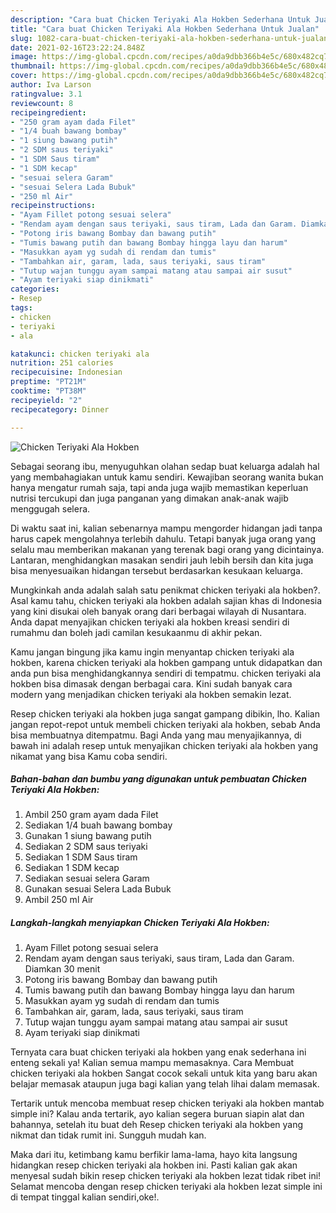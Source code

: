 ```yaml
---
description: "Cara buat Chicken Teriyaki Ala Hokben Sederhana Untuk Jualan"
title: "Cara buat Chicken Teriyaki Ala Hokben Sederhana Untuk Jualan"
slug: 1082-cara-buat-chicken-teriyaki-ala-hokben-sederhana-untuk-jualan
date: 2021-02-16T23:22:24.848Z
image: https://img-global.cpcdn.com/recipes/a0da9dbb366b4e5c/680x482cq70/chicken-teriyaki-ala-hokben-foto-resep-utama.jpg
thumbnail: https://img-global.cpcdn.com/recipes/a0da9dbb366b4e5c/680x482cq70/chicken-teriyaki-ala-hokben-foto-resep-utama.jpg
cover: https://img-global.cpcdn.com/recipes/a0da9dbb366b4e5c/680x482cq70/chicken-teriyaki-ala-hokben-foto-resep-utama.jpg
author: Iva Larson
ratingvalue: 3.1
reviewcount: 8
recipeingredient:
- "250 gram ayam dada Filet"
- "1/4 buah bawang bombay"
- "1 siung bawang putih"
- "2 SDM saus teriyaki"
- "1 SDM Saus tiram"
- "1 SDM kecap"
- "sesuai selera Garam"
- "sesuai Selera Lada Bubuk"
- "250 ml Air"
recipeinstructions:
- "Ayam Fillet potong sesuai selera"
- "Rendam ayam dengan saus teriyaki, saus tiram, Lada dan Garam. Diamkan 30 menit"
- "Potong iris bawang Bombay dan bawang putih"
- "Tumis bawang putih dan bawang Bombay hingga layu dan harum"
- "Masukkan ayam yg sudah di rendam dan tumis"
- "Tambahkan air, garam, lada, saus teriyaki, saus tiram"
- "Tutup wajan tunggu ayam sampai matang atau sampai air susut"
- "Ayam teriyaki siap dinikmati"
categories:
- Resep
tags:
- chicken
- teriyaki
- ala

katakunci: chicken teriyaki ala 
nutrition: 251 calories
recipecuisine: Indonesian
preptime: "PT21M"
cooktime: "PT38M"
recipeyield: "2"
recipecategory: Dinner

---
```



![Chicken Teriyaki Ala Hokben](https://img-global.cpcdn.com/recipes/a0da9dbb366b4e5c/680x482cq70/chicken-teriyaki-ala-hokben-foto-resep-utama.jpg)

Sebagai seorang ibu, menyuguhkan olahan sedap buat keluarga adalah hal yang membahagiakan untuk kamu sendiri. Kewajiban seorang  wanita bukan hanya mengatur rumah saja, tapi anda juga wajib memastikan keperluan nutrisi tercukupi dan juga panganan yang dimakan anak-anak wajib menggugah selera.

Di waktu  saat ini, kalian sebenarnya mampu mengorder hidangan jadi tanpa harus capek mengolahnya terlebih dahulu. Tetapi banyak juga orang yang selalu mau memberikan makanan yang terenak bagi orang yang dicintainya. Lantaran, menghidangkan masakan sendiri jauh lebih bersih dan kita juga bisa menyesuaikan hidangan tersebut berdasarkan kesukaan keluarga. 



Mungkinkah anda adalah salah satu penikmat chicken teriyaki ala hokben?. Asal kamu tahu, chicken teriyaki ala hokben adalah sajian khas di Indonesia yang kini disukai oleh banyak orang dari berbagai wilayah di Nusantara. Anda dapat menyajikan chicken teriyaki ala hokben kreasi sendiri di rumahmu dan boleh jadi camilan kesukaanmu di akhir pekan.

Kamu jangan bingung jika kamu ingin menyantap chicken teriyaki ala hokben, karena chicken teriyaki ala hokben gampang untuk didapatkan dan anda pun bisa menghidangkannya sendiri di tempatmu. chicken teriyaki ala hokben bisa dimasak dengan berbagai cara. Kini sudah banyak cara modern yang menjadikan chicken teriyaki ala hokben semakin lezat.

Resep chicken teriyaki ala hokben juga sangat gampang dibikin, lho. Kalian jangan repot-repot untuk membeli chicken teriyaki ala hokben, sebab Anda bisa membuatnya ditempatmu. Bagi Anda yang mau menyajikannya, di bawah ini adalah resep untuk menyajikan chicken teriyaki ala hokben yang nikamat yang bisa Kamu coba sendiri.

<!--inarticleads1-->

##### Bahan-bahan dan bumbu yang digunakan untuk pembuatan Chicken Teriyaki Ala Hokben:

1. Ambil 250 gram ayam dada Filet
1. Sediakan 1/4 buah bawang bombay
1. Gunakan 1 siung bawang putih
1. Sediakan 2 SDM saus teriyaki
1. Sediakan 1 SDM Saus tiram
1. Sediakan 1 SDM kecap
1. Sediakan sesuai selera Garam
1. Gunakan sesuai Selera Lada Bubuk
1. Ambil 250 ml Air




<!--inarticleads2-->

##### Langkah-langkah menyiapkan Chicken Teriyaki Ala Hokben:

1. Ayam Fillet potong sesuai selera
1. Rendam ayam dengan saus teriyaki, saus tiram, Lada dan Garam. Diamkan 30 menit
1. Potong iris bawang Bombay dan bawang putih
1. Tumis bawang putih dan bawang Bombay hingga layu dan harum
1. Masukkan ayam yg sudah di rendam dan tumis
1. Tambahkan air, garam, lada, saus teriyaki, saus tiram
1. Tutup wajan tunggu ayam sampai matang atau sampai air susut
1. Ayam teriyaki siap dinikmati




Ternyata cara buat chicken teriyaki ala hokben yang enak sederhana ini enteng sekali ya! Kalian semua mampu memasaknya. Cara Membuat chicken teriyaki ala hokben Sangat cocok sekali untuk kita yang baru akan belajar memasak ataupun juga bagi kalian yang telah lihai dalam memasak.

Tertarik untuk mencoba membuat resep chicken teriyaki ala hokben mantab simple ini? Kalau anda tertarik, ayo kalian segera buruan siapin alat dan bahannya, setelah itu buat deh Resep chicken teriyaki ala hokben yang nikmat dan tidak rumit ini. Sungguh mudah kan. 

Maka dari itu, ketimbang kamu berfikir lama-lama, hayo kita langsung hidangkan resep chicken teriyaki ala hokben ini. Pasti kalian gak akan menyesal sudah bikin resep chicken teriyaki ala hokben lezat tidak ribet ini! Selamat mencoba dengan resep chicken teriyaki ala hokben lezat simple ini di tempat tinggal kalian sendiri,oke!.

